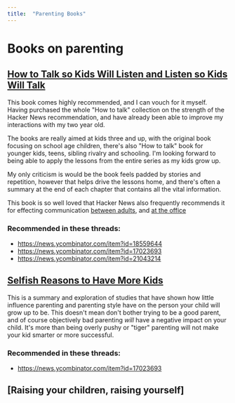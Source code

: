 ```yaml
---
title:  "Parenting Books"
---
```


# Books on parenting

## [How to Talk so Kids Will Listen and Listen so Kids Will Talk](https://www.amazon.co.uk/How-Talk-Kids-Will-Listen/dp/1848123094)

This book comes highly recommended, and I can vouch for it myself. Having purchased the whole "How to talk" collection on the strength of the Hacker News recommendation, and have already been able to improve my interactions with my two year old.

The books are really aimed at kids three and up, with the original book focusing on school age children, there's also "How to talk" book for younger kids, teens, sibling rivalry and schooling. I'm looking forward to being able to apply the lessons from the entire series as my kids grow up.

My only criticism is would be the book feels padded by stories and repetition, however that helps drive the lessons home, and there's often a summary at the end of each chapter that contains all the vital information.

This book is so well loved that Hacker News also frequently recommends it for effecting communication [between adults](https://news.ycombinator.com/item?id=27408120), and [at the office](https://news.ycombinator.com/item?id=18019703)

### Recommended in these threads:

 - https://news.ycombinator.com/item?id=18559644
 - https://news.ycombinator.com/item?id=17023693
 - https://news.ycombinator.com/item?id=21043214


## [Selfish Reasons to Have More Kids](https://www.amazon.com/dp/B004OA64Q6/)

This is a summary and exploration of studies that have shown how little influence parenting and parenting style have on the person your child will grow up to be. This doesn't mean don't bother trying to be a good parent, and of course objectively bad parenting _will_ have a negative impact on your child. It's more than being overly pushy or "tiger" parenting will not make your kid smarter or more successful.

### Recommended in these threads:

 - https://news.ycombinator.com/item?id=17023693


## [Raising your children, raising yourself]